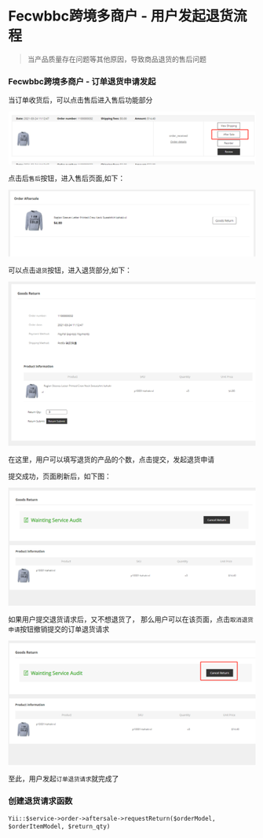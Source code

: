 Fecwbbc跨境多商户 - 用户发起退货流程
===========

> 当产品质量存在问题等其他原因，导致商品退货的售后问题

### Fecwbbc跨境多商户 - 订单退货申请发起

当订单收货后，可以点击售后进入售后功能部分

![xx](images/wbbc_47.png) 

点击后`售后`按钮，进入售后页面,如下：

![xx](images/wbbc_48.png) 


可以点击`退货`按钮，进入退货部分,如下：

![xx](images/wbbc_49.png) 

在这里，用户可以填写退货的产品的个数，点击提交，发起退货申请

提交成功，页面刷新后，如下图：

![xx](images/wbbc_60.png) 

如果用户提交退货请求后，又不想退货了，
那么用户可以在该页面，点击`取消退货申请`按钮撤销提交的订单退货请求

![xx](images/wbbc_61.png) 

至此，用户发起`订单退货请求`就完成了

### 创建退货请求函数

```
Yii::$service->order->aftersale->requestReturn($orderModel, $orderItemModel, $return_qty)
```






